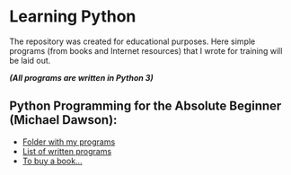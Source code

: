 # Learning Python

The repository was created for educational purposes. Here simple programs (from books and Internet resources) that I wrote for 
training will be laid out.

***(All programs are written in Python 3)***

## Python Programming for the Absolute Beginner (Michael Dawson):
- [Folder with my programs](./python_programming_for_the_absolute_beginner)
- [List of written programs](./python_programming_for_the_absolute_beginner/README.md)
- [To buy a book...](https://www.amazon.com/Python-Programming-Absolute-Beginner-3rd/dp/1435455002)
